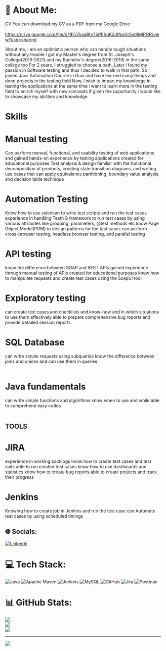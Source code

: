# 💫 About Me:

CV 
You can download my CV as a PDF from my Google Drive <br></br>
https://drive.google.com/file/d/1FDZkaaBtv7bPFSoK3JtNoGrSvi9MjPGR/view?usp=sharing

About me, I am an optimistic person who can handle tough situations without any trouble
I got my Master's degree from St. Joseph's College(2019-2021) and my Bachelor's degree(2016-2019) in the same college too
For 2 years, I struggled to choose a path. Later I found my passion in Software testing and thus I decided to walk in that path. So I joined Java Automation Course in Guvi and have learned many things and done projects in the testing field Now, 
I wish to impart my knowledge in testing the applications at the same time i want to learn more in the testing field to enrich myself with new concepts
If given the opportunity i would like to showcase my abilities and knowledge

# Skills

# Manual testing

Can perform manual, functional, and usability testing of web applications and gained hands-on experience by testing applications created for educational purposes Test analysis & design 
familiar with the functional decomposition of products, creating state transition diagrams, and writing use cases that can apply equivalence partitioning, boundary value analysis, and decision table technique

# Automation Testing
                   
Know how to use selenium to write test scripts and run the test cases experience in handling TestNG framework to run test cases by using various attributes like grouping, parameters, @test methods etc know Page Object Model(POM) to design patterns for the test cases can perform cross-browser testing, headless browser testing, and parallel testing

# API testing

know the difference between SOAP and REST APIs gained experience through manual testing of APIs created for educational purposes know how to manipulate requests and create test cases using the SoapUI tool

# Exploratory testing

can create test cases and checklists and know-how and in which situations to use them effectively able to prepare comprehensive bug reports and provide detailed session reports

# SQL Database

can write simple requests using subqueries know the difference between joins and unions and can use them in queries<br><br>

# Java fundamentals

can write simple functions and algorithms know when to use and while able to comprehend easy codes<br><br>

## TOOLS

# JIRA

experience in working backlogs know how to create test cases and test suits able to run created test cases know how to use dashboards and statistics know how to create bug reports able to create projects and track their progress

# Jenkins

Knowing how to create job in Jenkins and run the test case can Automate test cases by using scheduled timings


## 🌐 Socials:
[![LinkedIn](https://img.shields.io/badge/LinkedIn-%230077B5.svg?logo=linkedin&logoColor=white)](https://linkedin.com/in/https://www.linkedin.com/in/vignesh-palanisamy-a52b501b8?lipi=urn%3Ali%3Apage%3Ad_flagship3_profile_view_base_contact_details%3BQTBbQHstQbi1jqXN%2B%2FbMEA%3D%3D) 

# 💻 Tech Stack:
![Java](https://img.shields.io/badge/java-%23ED8B00.svg?style=for-the-badge&logo=openjdk&logoColor=white) ![Apache Maven](https://img.shields.io/badge/Apache%20Maven-C71A36?style=for-the-badge&logo=Apache%20Maven&logoColor=white) ![Jenkins](https://img.shields.io/badge/jenkins-%232C5263.svg?style=for-the-badge&logo=jenkins&logoColor=white) ![MySQL](https://img.shields.io/badge/mysql-4479A1.svg?style=for-the-badge&logo=mysql&logoColor=white) ![GitHub](https://img.shields.io/badge/github-%23121011.svg?style=for-the-badge&logo=github&logoColor=white) ![Jira](https://img.shields.io/badge/jira-%230A0FFF.svg?style=for-the-badge&logo=jira&logoColor=white) ![Postman](https://img.shields.io/badge/Postman-FF6C37?style=for-the-badge&logo=postman&logoColor=white)
# 📊 GitHub Stats:
![](https://github-readme-stats.vercel.app/api?username=EstoyVignesh&theme=dark&hide_border=false&include_all_commits=false&count_private=false)<br/>
![](https://github-readme-streak-stats.herokuapp.com/?user=EstoyVignesh&theme=dark&hide_border=false)<br/>
![](https://github-readme-stats.vercel.app/api/top-langs/?username=EstoyVignesh&theme=dark&hide_border=false&include_all_commits=false&count_private=false&layout=compact)

---
[![](https://visitcount.itsvg.in/api?id=EstoyVignesh&icon=0&color=0)](https://visitcount.itsvg.in)

<!-- Proudly created with GPRM ( https://gprm.itsvg.in ) -->


